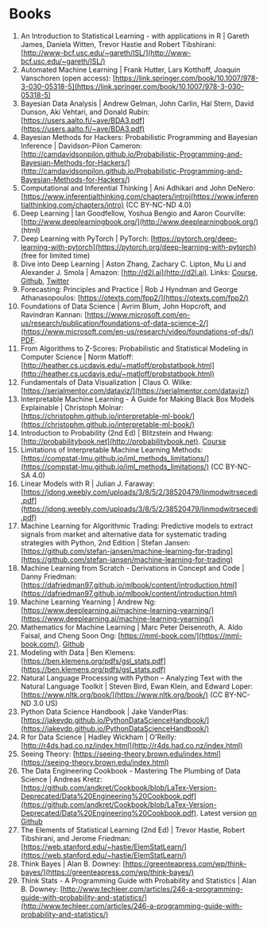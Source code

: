 # Books

1. An Introduction to Statistical Learning - with applications in R \| Gareth James, Daniela Witten, Trevor Hastie and Robert Tibshirani: [http://www-bcf.usc.edu/~gareth/ISL/](http://www-bcf.usc.edu/~gareth/ISL/)
2. Automated Machine Learning \| Frank Hutter, Lars Kotthoff, Joaquin Vanschoren (open access): [https://link.springer.com/book/10.1007/978-3-030-05318-5](https://link.springer.com/book/10.1007/978-3-030-05318-5)
3. Bayesian Data Analysis \| Andrew Gelman, John Carlin, Hal Stern, David Dunson, Aki Vehtari, and Donald Rubin: [https://users.aalto.fi/~ave/BDA3.pdf](https://users.aalto.fi/~ave/BDA3.pdf)
4. Bayesian Methods for Hackers: Probabilistic Programming and Bayesian Inference \| Davidson-Pilon Cameron: [http://camdavidsonpilon.github.io/Probabilistic-Programming-and-Bayesian-Methods-for-Hackers/](http://camdavidsonpilon.github.io/Probabilistic-Programming-and-Bayesian-Methods-for-Hackers/)
5. Computational and Inferential Thinking \| Ani Adhikari and John DeNero: [https://www.inferentialthinking.com/chapters/introj(https://www.inferentialthinking.com/chapters/intro) (CC BY-NC-ND 4.0)
6. Deep Learning \| Ian Goodfellow, Yoshua Bengio and Aaron Courville: [http://www.deeplearningbook.org/](http://www.deeplearningbook.org/) (html)
7. Deep Learning with PyTorch \| PyTorch: [https://pytorch.org/deep-learning-with-pytorch](https://pytorch.org/deep-learning-with-pytorch) (free for limited time)
8. Dive into Deep Learning \| Aston Zhang, Zachary C. Lipton, Mu Li and Alexander J. Smola \| Amazon: [http://d2l.ai](http://d2l.ai). Links: [Course](http://courses.d2l.ai/berkeley-stat-157/index.html), [Github](https://github.com/d2l-ai/d2l-en), [Twitter](https://twitter.com/D2L_ai)
9. Forecasting: Principles and Practice \| Rob J Hyndman and George Athanasopoulos: [https://otexts.com/fpp2/](https://otexts.com/fpp2/)
10. Foundations of Data Science \| Avrim Blum, John Hopcroft, and Ravindran Kannan: [https://www.microsoft.com/en-us/research/publication/foundations-of-data-science-2/](https://www.microsoft.com/en-us/research/video/foundations-of-ds/) [PDF](https://www.cs.cornell.edu/jeh/book.pdf).
11. From Algorithms to Z-Scores: Probabilistic and Statistical Modeling in Computer Science \| Norm Matloff: [http://heather.cs.ucdavis.edu/~matloff/probstatbook.html](http://heather.cs.ucdavis.edu/~matloff/probstatbook.html)
12. Fundamentals of Data Visualization \| Claus O. Wilke: [https://serialmentor.com/dataviz/](https://serialmentor.com/dataviz/)
13. Interpretable Machine Learning - A Guide for Making Black Box Models Explainable \| Christoph Molnar: [https://christophm.github.io/interpretable-ml-book/](https://christophm.github.io/interpretable-ml-book/)
14. Introduction to Probability (2nd Ed) \| Blitzstein and Hwang: [http://probabilitybook.net](http://probabilitybook.net). [Course](https://projects.iq.harvard.edu/stat110/home)
15. Limitations of Interpretable Machine Learning Methods: [https://compstat-lmu.github.io/iml_methods_limitations/](https://compstat-lmu.github.io/iml_methods_limitations/) (CC BY-NC-SA 4.0)
16. Linear Models with R \| Julian J. Faraway: [https://jdong.weebly.com/uploads/3/8/5/2/38520479/linmodwitrsecedi.pdf](https://jdong.weebly.com/uploads/3/8/5/2/38520479/linmodwitrsecedi.pdf)
17. Machine Learning for Algorithmic Trading: Predictive models to extract signals from market and alternative data for systematic trading strategies with Python, 2nd Edition \| Stefan Jansen: [https://github.com/stefan-jansen/machine-learning-for-trading](https://github.com/stefan-jansen/machine-learning-for-trading)
18. Machine Learning from Scratch - Derivations in Concept and Code \| Danny Friedman: [https://dafriedman97.github.io/mlbook/content/introduction.html](https://dafriedman97.github.io/mlbook/content/introduction.html)
19. Machine Learning Yearning \| Andrew Ng: [https://www.deeplearning.ai/machine-learning-yearning/](https://www.deeplearning.ai/machine-learning-yearning/)
20. Mathematics for Machine Learning \| Marc Peter Deisenroth, A. Aldo Faisal, and Cheng Soon Ong: [https://mml-book.com/](https://mml-book.com/). [Github](https://mml-book.github.io/)
21. Modeling with Data \| Ben Klemens: [https://ben.klemens.org/pdfs/gsl_stats.pdf](https://ben.klemens.org/pdfs/gsl_stats.pdf)
22. Natural Language Processing with Python – Analyzing Text with the Natural Language Toolkit \| Steven Bird, Ewan Klein, and Edward Loper: [https://www.nltk.org/book/](https://www.nltk.org/book/) (CC BY-NC-ND 3.0 US)
23. Python Data Science Handbook \| Jake VanderPlas: [https://jakevdp.github.io/PythonDataScienceHandbook/](https://jakevdp.github.io/PythonDataScienceHandbook/)
24. R for Data Science \| Hadley Wickham \| O'Reilly: [http://r4ds.had.co.nz/index.html](http://r4ds.had.co.nz/index.html)
25. Seeing Theory: [https://seeing-theory.brown.edu/index.html](https://seeing-theory.brown.edu/index.html)
26. The Data Engineering Cookbook - Mastering The Plumbing of Data Science \| Andreas Kretz: [https://github.com/andkret/Cookbook/blob/LaTex-Version-Deprecated/Data%20Engineering%20Cookbook.pdf](https://github.com/andkret/Cookbook/blob/LaTex-Version-Deprecated/Data%20Engineering%20Cookbook.pdf). Latest version [on Github](https://github.com/andkret/Cookbook)
27. The Elements of Statistical Learning (2nd Ed) \| Trevor Hastie, Robert Tibshirani, and Jerome Friedman: [https://web.stanford.edu/~hastie/ElemStatLearn/](https://web.stanford.edu/~hastie/ElemStatLearn/)
28. Think Bayes \| Alan B. Downey: [https://greenteapress.com/wp/think-bayes/](https://greenteapress.com/wp/think-bayes/)
29. Think Stats - A Programming Guide with Probability and Statistics \| Alan B. Downey: [http://www.techleer.com/articles/246-a-programming-guide-with-probability-and-statistics/](http://www.techleer.com/articles/246-a-programming-guide-with-probability-and-statistics/)

